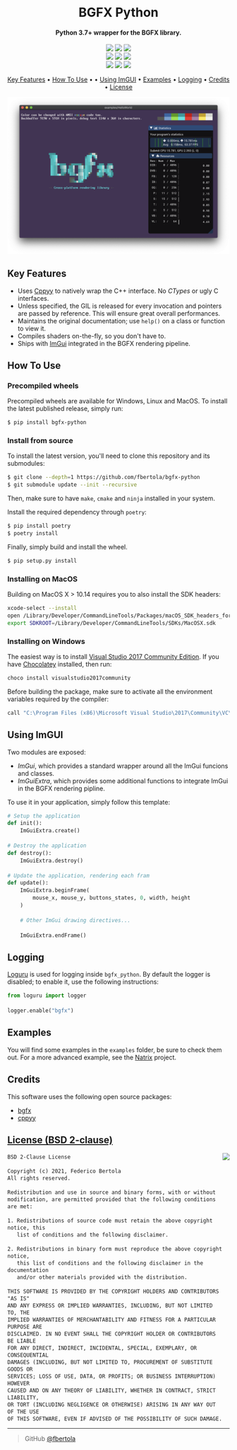 <h1 align="center"> 
  <br>
  BGFX Python
  <br>
</h1>

<h4 align="center">Python 3.7+ wrapper for the BGFX library.</h4>

<p align="center">
  <img src="https://img.shields.io/pypi/pyversions/bgfx-python">
  <img src="https://img.shields.io/pypi/v/bgfx-python">
  <img src="https://img.shields.io/pypi/wheel/bgfx-python">
  <br />
  <a href="https://github.com/fbertola/bgfx-python/issues"><img src="https://img.shields.io/github/issues/fbertola/bgfx-python.svg"></a>
  <img src="https://img.shields.io/badge/contributions-welcome-orange.svg">
  <a href="https://opensource.org/licenses/BSD"><img src="https://img.shields.io/badge/license-BSD--2%20clause-blue.svg"></a>
  <br />
  <img src="https://github.com/fbertola/bgfx-python/workflows/build/badge.svg">
  <img src="https://github.com/fbertola/bgfx-python/workflows/tests/badge.svg">
  <a href="https://ci.appveyor.com/project/fbertola/bgfx-python/branch/master"><img src="https://ci.appveyor.com/api/projects/status/bu72q2ybqb6eqhbq/branch/master?svg=true"></a>
</p>

<p align="center">
  <a href="#key-features">Key Features</a> •
  <a href="#how-to-use">How To Use</a> • •
  <a href="#using-imgui">Using ImGUI</a> •
  <a href="#examples">Examples</a> •
  <a href="#logging">Logging</a> •
  <a href="#credits">Credits</a> •
  <a href="#license">License</a>
</p>

<p align="center">
  <img src="https://raw.githubusercontent.com/fbertola/bgfx-python/master/examples/helloworld/screenshot.png">
</p>

## Key Features

* Uses [Cppyy](https://cppyy.readthedocs.io/en/latest/) to natively wrap the C++ interface. No _CTypes_ or ugly C interfaces.
* Unless specified, the GIL is released for every invocation and pointers are passed by reference. This will ensure great overall performances.
* Maintains the original documentation; use `help()` on a class or function to view it.
* Compiles shaders on-the-fly, so you don't have to.
* Ships with [ImGui](https://github.com/ocornut/imgui) integrated in the BGFX rendering pipeline.  

## How To Use

### Precompiled wheels

Precompiled wheels are available for Windows, Linux and MacOS.
To install the latest published release, simply run:

```bash
$ pip install bgfx-python
```

### Install from source

To install the latest version, you'll need to clone this repository and its submodules:

```bash
$ git clone --depth=1 https://github.com/fbertola/bgfx-python
$ git submodule update --init --recursive
```

Then, make sure to have `make`, `cmake` and `ninja` installed in your system.

Install the required dependency through `poetry`:

```bash
$ pip install poetry
$ poetry install
```

Finally, simply build and install the wheel.

```bash
$ pip setup.py install
``` 

### Installing on MacOS 

Building on MacOS X > 10.14 requires you to also install the SDK headers:

```bash
xcode-select --install
open /Library/Developer/CommandLineTools/Packages/macOS_SDK_headers_for_macOS_10.14.pkg
export SDKROOT=/Library/Developer/CommandLineTools/SDKs/MacOSX.sdk 
```

### Installing on Windows

The easiest way is to install [Visual Studio 2017 Community Edition](https://visualstudio.microsoft.com/it/vs/). If you have [Chocolatey](https://chocolatey.org/install) installed, then run:

```bash
choco install visualstudio2017community
```

Before building the package, make sure to activate all the environment variables required by the compiler:

```bash
call "C:\Program Files (x86)\Microsoft Visual Studio\2017\Community\VC\Auxiliary\Build\vcvarsall.bat" x86_amd64
```

## Using ImGUI

Two modules are exposed:
* *ImGui*, which provides a standard wrapper around all the ImGui funcions and classes.
* *ImGuiExtra*, which provides some additional functions to integrate ImGui in the BGFX rendering pipline.

To use it in your application, simply follow this template:

```python
# Setup the application
def init():
    ImGuiExtra.create()

# Destroy the application
def destroy():
    ImGuiExtra.destroy()

# Update the application, rendering each fram
def update():
    ImGuiExtra.beginFrame(
        mouse_x, mouse_y, buttons_states, 0, width, height
    )

    # Other ImGui drawing directives...

    ImGuiExtra.endFrame()
```

## Logging

[Loguru](https://github.com/Delgan/loguru) is used for logging inside `bgfx_python`. By default the logger is disabled; to enable it, use the following instructions:

```python
from loguru import logger

logger.enable("bgfx")
```

## Examples

You will find some examples in the `examples` folder, be sure to check them out.
For a more advanced example, see the [Natrix](https://github.com/fbertola/Natrix) project.

## Credits

This software uses the following open source packages:

- [bgfx](https://github.com/bkaradzic/bgfx)
- [cppyy](https://cppyy.readthedocs.io/en/latest/)


[License (BSD 2-clause)](https://raw.githubusercontent.com/fbertola/bgfx-python/master/LICENSE)
-----------------------------------------------------------------------

<a href="http://opensource.org/licenses/BSD-2-Clause" target="_blank">
<img align="right" src="http://opensource.org/trademarks/opensource/OSI-Approved-License-100x137.png">
</a>

    BSD 2-Clause License
    
    Copyright (c) 2021, Federico Bertola
    All rights reserved.
    
    Redistribution and use in source and binary forms, with or without
    modification, are permitted provided that the following conditions are met:
    
    1. Redistributions of source code must retain the above copyright notice, this
       list of conditions and the following disclaimer.
    
    2. Redistributions in binary form must reproduce the above copyright notice,
       this list of conditions and the following disclaimer in the documentation
       and/or other materials provided with the distribution.
    
    THIS SOFTWARE IS PROVIDED BY THE COPYRIGHT HOLDERS AND CONTRIBUTORS "AS IS"
    AND ANY EXPRESS OR IMPLIED WARRANTIES, INCLUDING, BUT NOT LIMITED TO, THE
    IMPLIED WARRANTIES OF MERCHANTABILITY AND FITNESS FOR A PARTICULAR PURPOSE ARE
    DISCLAIMED. IN NO EVENT SHALL THE COPYRIGHT HOLDER OR CONTRIBUTORS BE LIABLE
    FOR ANY DIRECT, INDIRECT, INCIDENTAL, SPECIAL, EXEMPLARY, OR CONSEQUENTIAL
    DAMAGES (INCLUDING, BUT NOT LIMITED TO, PROCUREMENT OF SUBSTITUTE GOODS OR
    SERVICES; LOSS OF USE, DATA, OR PROFITS; OR BUSINESS INTERRUPTION) HOWEVER
    CAUSED AND ON ANY THEORY OF LIABILITY, WHETHER IN CONTRACT, STRICT LIABILITY,
    OR TORT (INCLUDING NEGLIGENCE OR OTHERWISE) ARISING IN ANY WAY OUT OF THE USE
    OF THIS SOFTWARE, EVEN IF ADVISED OF THE POSSIBILITY OF SUCH DAMAGE.


---

> GitHub [@fbertola](https://github.com/fbertola)

